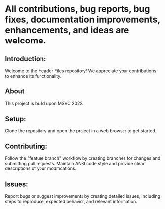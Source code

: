 # All contributions, bug reports, bug fixes, documentation improvements, enhancements, and ideas are welcome.

## Introduction:
Welcome to the Header Files repository! We appreciate your contributions to enhance its functionality.

## About
This project is build upon MSVC 2022.

## Setup:
Clone the repository and open the project in a web browser to get started. 

## Contributing:
Follow the "feature branch" workflow by creating branches for changes and submitting pull requests.
Maintain ANSI code style and provide clear descriptions of your modifications. 

## Issues:
Report bugs or suggest improvements by creating detailed issues, including steps to reproduce, expected behavior, and relevant information.
